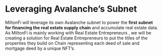 # Leveraging Avalanche’s Subnet

MiltonFi will leverage its own Avalanche subnet to power the **first subnet for financing the real estate supply chain** and accumulate real estate data. As MiltonFi is mainly working with Real Estate Entrepreneurs , we will be creating a solution for Real Estate Entrepreneurs to put the titles of the properties they build on Chain representing each deed of sale and mortgage deed by a unique NFT’s.
